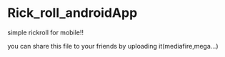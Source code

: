 # Rick_roll_androidApp

simple rickroll for mobile!!

you can share this file to your friends by uploading it(mediafire,mega...)
